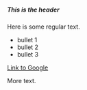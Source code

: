 ##### This is the header 

Here is some regular text.

* bullet 1
* bullet 2
* bullet 3

[Link to Google](http://www.google.com)

More text.


